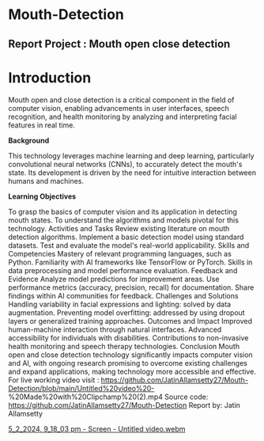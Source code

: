 # Mouth-Detection
**Report**
Project : Mouth open close detection
------------------------------------------------------------------------------------------------------------------------------------------------------------------------------
# Introduction

Mouth open and close detection is a critical component in the field of computer vision, enabling 
advancements in user interfaces, speech recognition, and health monitoring by analyzing and 
interpreting facial features in real time.

**Background**

This technology leverages machine learning and deep learning, particularly convolutional neural 
networks (CNNs), to accurately detect the mouth's state. Its development is driven by the need for 
intuitive interaction between humans and machines.

**Learning Objectives**

To grasp the basics of computer vision and its application in detecting mouth states.
To understand the algorithms and models pivotal for this technology.
Activities and Tasks
Review existing literature on mouth detection algorithms.
Implement a basic detection model using standard datasets.
Test and evaluate the model's real-world applicability.
Skills and Competencies
Mastery of relevant programming languages, such as Python.
Familiarity with AI frameworks like TensorFlow or PyTorch.
Skills in data preprocessing and model performance evaluation.
Feedback and Evidence
Analyze model predictions for improvement areas.
Use performance metrics (accuracy, precision, recall) for documentation.
Share findings within AI communities for feedback.
Challenges and Solutions
Handling variability in facial expressions and lighting: solved by data augmentation.
Preventing model overfitting: addressed by using dropout layers or generalized training approaches.
Outcomes and Impact
Improved human-machine interaction through natural interfaces.
Advanced accessibility for individuals with disabilities.
Contributions to non-invasive health monitoring and speech therapy technologies.
Conclusion
Mouth open and close detection technology significantly impacts computer vision and AI, with 
ongoing research promising to overcome existing challenges and expand applications, making 
technology more accessible and effective.
For live working video visit : 
https://github.com/JatinAllamsetty27/Mouth-Detection/blob/main/Untitled%20video%20-
%20Made%20with%20Clipchamp%20(2).mp4
Source code: 
https://github.com/JatinAllamsetty27/Mouth-Detection
Report by:
Jatin Allamsetty

[5_2_2024, 9_18_03 pm - Screen - Untitled video.webm](https://github.com/JatinAllamsetty27/Mouth-Detection/assets/78016929/bae38658-2800-47a0-95f7-6e33b9e6ee6e)

